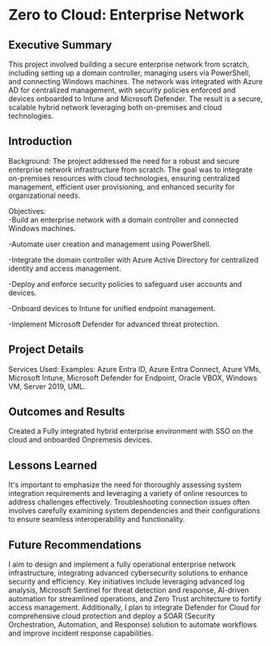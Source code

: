 # Zero to Cloud: Enterprise Network #

## Executive Summary
This project involved building a secure enterprise network from scratch, including setting up a domain controller, managing users via PowerShell, and connecting Windows machines. The network was integrated with Azure AD for centralized management, with security policies enforced and devices onboarded to Intune and Microsoft Defender. The result is a secure, scalable hybrid network leveraging both on-premises and cloud technologies.

## Introduction
Background: The project addressed the need for a robust and secure enterprise network infrastructure from scratch. The goal was to integrate on-premises resources with cloud technologies, ensuring centralized management, efficient user provisioning, and enhanced security for organizational needs.
  
Objectives:  
-Build an enterprise network with a domain controller and connected Windows machines.

-Automate user creation and management using PowerShell.

-Integrate the domain controller with Azure Active Directory for centralized identity and access management.

-Deploy and enforce security policies to safeguard user accounts and devices.

-Onboard devices to Intune for unified endpoint management.

-Implement Microsoft Defender for advanced threat protection.
## Project Details
 Services Used:
   Examples: Azure Entra ID, Azure Entra Connect, Azure VMs, Microsoft Intune, Microsoft Defender for Endpoint, Oracle VBOX, Windows VM, Server
              2019, UML. 

## Outcomes and Results
Created a Fully integrated hybrid enterprise environment with SSO on the cloud and onboarded Onpremesis devices.

## Lessons Learned
It's important to emphasize the need for thoroughly assessing system integration requirements and leveraging a variety of online resources to address challenges effectively. Troubleshooting connection issues often involves carefully examining system dependencies and their configurations to ensure seamless interoperability and functionality.

## Future Recommendations
I aim to design and implement a fully operational enterprise network infrastructure, integrating advanced cybersecurity solutions to enhance security and efficiency. Key initiatives include leveraging advanced log analysis, Microsoft Sentinel for threat detection and response, AI-driven automation for streamlined operations, and Zero Trust architecture to fortify access management. Additionally, I plan to integrate Defender for Cloud for comprehensive cloud protection and deploy a SOAR (Security Orchestration, Automation, and Response) solution to automate workflows and improve incident response capabilities.

